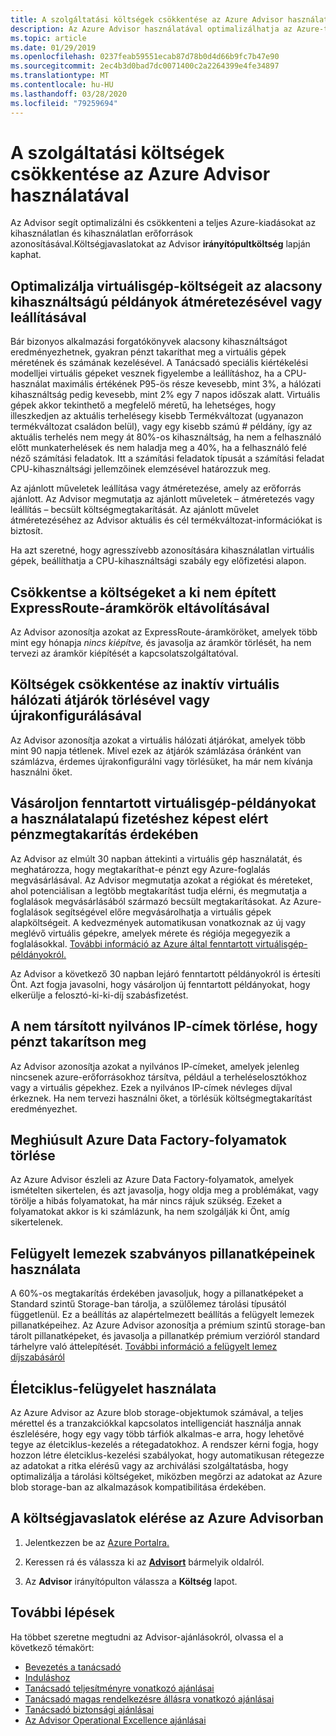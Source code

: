 ```yaml
---
title: A szolgáltatási költségek csökkentése az Azure Advisor használatával
description: Az Azure Advisor használatával optimalizálhatja az Azure-telepítések költségeit.
ms.topic: article
ms.date: 01/29/2019
ms.openlocfilehash: 0237feab59551ecab87d78b0d4d66b9fc7b47e90
ms.sourcegitcommit: 2ec4b3d0bad7dc0071400c2a2264399e4fe34897
ms.translationtype: MT
ms.contentlocale: hu-HU
ms.lasthandoff: 03/28/2020
ms.locfileid: "79259694"
---
```

# <a name="reduce-service-costs-using-azure-advisor"></a>A szolgáltatási költségek csökkentése az Azure Advisor használatával

Az Advisor segít optimalizálni és csökkenteni a teljes Azure-kiadásokat az kihasználatlan és kihasználatlan erőforrások azonosításával.Költségjavaslatokat az Advisor **irányítópultköltség** lapján kaphat.

## <a name="optimize-virtual-machine-spend-by-resizing-or-shutting-down-underutilized-instances"></a>Optimalizálja virtuálisgép-költségeit az alacsony kihasználtságú példányok átméretezésével vagy leállításával 

Bár bizonyos alkalmazási forgatókönyvek alacsony kihasználtságot eredményezhetnek, gyakran pénzt takaríthat meg a virtuális gépek méretének és számának kezelésével. A Tanácsadó speciális kiértékelési modelljei virtuális gépeket vesznek figyelembe a leállításhoz, ha a CPU-használat maximális értékének P95-ös része kevesebb, mint 3%, a hálózati kihasználtság pedig kevesebb, mint 2% egy 7 napos időszak alatt. Virtuális gépek akkor tekinthető a megfelelő méretű, ha lehetséges, hogy illeszkedjen az aktuális terhelésegy kisebb Termékváltozat (ugyanazon termékváltozat családon belül), vagy egy kisebb számú # példány, így az aktuális terhelés nem megy át 80%-os kihasználtság, ha nem a felhasználó előtt munkaterhelések és nem haladja meg a 40%, ha a felhasználó felé néző számítási feladatok. Itt a számítási feladatok típusát a számítási feladat CPU-kihasználtsági jellemzőinek elemzésével határozzuk meg.

Az ajánlott műveletek leállítása vagy átméretezése, amely az erőforrás ajánlott. Az Advisor megmutatja az ajánlott műveletek – átméretezés vagy leállítás – becsült költségmegtakarítását. Az ajánlott művelet átméretezéséhez az Advisor aktuális és cél termékváltozat-információkat is biztosít. 

Ha azt szeretné, hogy agresszívebb azonosítására kihasználatlan virtuális gépek, beállíthatja a CPU-kihasználtsági szabály egy előfizetési alapon.

## <a name="reduce-costs-by-eliminating-unprovisioned-expressroute-circuits"></a>Csökkentse a költségeket a ki nem épített ExpressRoute-áramkörök eltávolításával

Az Advisor azonosítja azokat az ExpressRoute-áramköröket, amelyek több mint egy hónapja *nincs kiépítve,* és javasolja az áramkör törlését, ha nem tervezi az áramkör kiépítését a kapcsolatszolgáltatóval.

## <a name="reduce-costs-by-deleting-or-reconfiguring-idle-virtual-network-gateways"></a>Költségek csökkentése az inaktív virtuális hálózati átjárók törlésével vagy újrakonfigurálásával

Az Advisor azonosítja azokat a virtuális hálózati átjárókat, amelyek több mint 90 napja tétlenek. Mivel ezek az átjárók számlázása óránként van számlázva, érdemes újrakonfigurálni vagy törlésüket, ha már nem kívánja használni őket. 

## <a name="buy-reserved-virtual-machine-instances-to-save-money-over-pay-as-you-go-costs"></a>Vásároljon fenntartott virtuálisgép-példányokat a használatalapú fizetéshez képest elért pénzmegtakarítás érdekében

Az Advisor az elmúlt 30 napban áttekinti a virtuális gép használatát, és meghatározza, hogy megtakaríthat-e pénzt egy Azure-foglalás megvásárlásával. Az Advisor megmutatja azokat a régiókat és méreteket, ahol potenciálisan a legtöbb megtakarítást tudja elérni, és megmutatja a foglalások megvásárlásából származó becsült megtakarításokat. Az Azure-foglalások segítségével előre megvásárolhatja a virtuális gépek alapköltségeit. A kedvezmények automatikusan vonatkoznak az új vagy meglévő virtuális gépekre, amelyek mérete és régiója megegyezik a foglalásokkal. [További információ az Azure által fenntartott virtuálisgép-példányokról.](https://azure.microsoft.com/pricing/reserved-vm-instances/)

Az Advisor a következő 30 napban lejáró fenntartott példányokról is értesíti Önt. Azt fogja javasolni, hogy vásároljon új fenntartott példányokat, hogy elkerülje a felosztó-ki-ki-díj szabásfizetést.

## <a name="delete-unassociated-public-ip-addresses-to-save-money"></a>A nem társított nyilvános IP-címek törlése, hogy pénzt takarítson meg

Az Advisor azonosítja azokat a nyilvános IP-címeket, amelyek jelenleg nincsenek azure-erőforrásokhoz társítva, például a terheléselosztókhoz vagy a virtuális gépekhez. Ezek a nyilvános IP-címek névleges díjval érkeznek. Ha nem tervezi használni őket, a törlésük költségmegtakarítást eredményezhet.

## <a name="delete-azure-data-factory-pipelines-that-are-failing"></a>Meghiúsult Azure Data Factory-folyamatok törlése

Az Azure Advisor észleli az Azure Data Factory-folyamatok, amelyek ismételten sikertelen, és azt javasolja, hogy oldja meg a problémákat, vagy törölje a hibás folyamatokat, ha már nincs rájuk szükség. Ezeket a folyamatokat akkor is ki számlázunk, ha nem szolgálják ki Önt, amíg sikertelenek. 

## <a name="use-standard-snapshots-for-managed-disks"></a>Felügyelt lemezek szabványos pillanatképeinek használata
A 60%-os megtakarítás érdekében javasoljuk, hogy a pillanatképeket a Standard szintű Storage-ban tárolja, a szülőlemez tárolási típusától függetlenül. Ez a beállítás az alapértelmezett beállítás a felügyelt lemezek pillanatképeihez. Az Azure Advisor azonosítja a prémium szintű storage-ban tárolt pillanatképeket, és javasolja a pillanatkép prémium verzióról standard tárhelyre való áttelepítését. [További információ a felügyelt lemez díjszabásáról](https://aka.ms/aa_manageddisksnapshot_learnmore)

## <a name="utilize-lifecycle-management"></a>Életciklus-felügyelet használata
Az Azure Advisor az Azure blob storage-objektumok számával, a teljes mérettel és a tranzakciókkal kapcsolatos intelligenciát használja annak észlelésére, hogy egy vagy több tárfiók alkalmas-e arra, hogy lehetővé tegye az életciklus-kezelés a rétegadatokhoz. A rendszer kérni fogja, hogy hozzon létre életciklus-kezelési szabályokat, hogy automatikusan rétegezze az adatokat a ritka elérésű vagy az archiválási szolgáltatásba, hogy optimalizálja a tárolási költségeket, miközben megőrzi az adatokat az Azure blob storage-ban az alkalmazások kompatibilitása érdekében.

## <a name="how-to-access-cost-recommendations-in-azure-advisor"></a>A költségjavaslatok elérése az Azure Advisorban

1. Jelentkezzen be az [Azure Portalra.](https://portal.azure.com)

1. Keressen rá és válassza ki az [**Advisort**](https://aka.ms/azureadvisordashboard) bármelyik oldalról.

1. Az **Advisor** irányítópulton válassza a **Költség** lapot.

## <a name="next-steps"></a>További lépések

Ha többet szeretne megtudni az Advisor-ajánlásokról, olvassa el a következő témakört:
* [Bevezetés a tanácsadó](advisor-overview.md)
* [Induláshoz](advisor-get-started.md)
* [Tanácsadó teljesítményre vonatkozó ajánlásai](advisor-performance-recommendations.md)
* [Tanácsadó magas rendelkezésre állásra vonatkozó ajánlásai](advisor-high-availability-recommendations.md)
* [Tanácsadó biztonsági ajánlásai](advisor-security-recommendations.md)
* [Az Advisor Operational Excellence ajánlásai](advisor-operational-excellence-recommendations.md)
